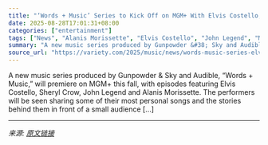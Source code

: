 ```yaml
---
title: "‘Words + Music’ Series to Kick Off on MGM+ With Elvis Costello, Sheryl Crow, John Legend and Alanis Morissette (EXCLUSIVE)"
date: 2025-08-28T17:01:31+08:00
categories: ["entertainment"]
tags: ["News", "Alanis Morissette", "Elvis Costello", "John Legend", "MGM+", "Sheryl Crow", "Van Toffler"]
summary: "A new music series produced by Gunpowder &#38; Sky and Audible, &#8220;Words + Music,&#8221; will premiere on MGM+ this fall, with episodes featuring Elvis Costello, Sheryl Crow, John Legend and Alani"
source_url: "https://variety.com/2025/music/news/words-music-series-elvis-costello-sheryl-crow-van-toffler-1236500836/"
---
```


A new music series produced by Gunpowder &#38; Sky and Audible, &#8220;Words + Music,&#8221; will premiere on MGM+ this fall, with episodes featuring Elvis Costello, Sheryl Crow, John Legend and Alanis Morissette. The performers will be seen sharing some of their most personal songs and the stories behind them in front of a small audience [&#8230;]

---

*来源: [原文链接](https://variety.com/2025/music/news/words-music-series-elvis-costello-sheryl-crow-van-toffler-1236500836/)*
